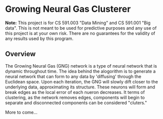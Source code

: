  # Growing Neural Gas Clusterer #

**Note:** This project is for CS 591.003 "Data Mining" and CS 591.001 "Big data". This is not meant to be used for predictive purposes and any use of this project is at your own risk. There are no guarantees for the validity of any results used by this program.

## Overview ##
The Growing Neural Gas (GNG) network is a type of neural network that is dynamic throughout time. The idea behind the alogorithm is to generate a neural network that can form to any data by 'diffusing' through the Euclidean space. Upon each iteration, the GNG will slowly dift closer to the underlying data, approximating its structure. These neurons will form and break edges as the local error of each nueron decreases. It terms of clustering, as the network removes edges, components will begin to separate and disconnected components can be considered "cluters."


More to come...